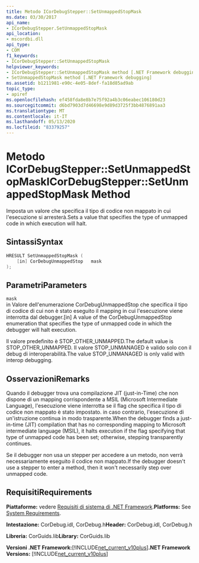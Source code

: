 ```yaml
---
title: Metodo ICorDebugStepper::SetUnmappedStopMask
ms.date: 03/30/2017
api_name:
- ICorDebugStepper.SetUnmappedStopMask
api_location:
- mscordbi.dll
api_type:
- COM
f1_keywords:
- ICorDebugStepper::SetUnmappedStopMask
helpviewer_keywords:
- ICorDebugStepper::SetUnmappedStopMask method [.NET Framework debugging]
- SetUnmappedStopMask method [.NET Framework debugging]
ms.assetid: b1211981-e90c-4e05-8def-fa18d85ad9ab
topic_type:
- apiref
ms.openlocfilehash: ef458fda8e8b7e75f92a4b3c06eabec106180d23
ms.sourcegitcommit: d6bd7903d7d46698e9d89d3725f3bb4876891aa3
ms.translationtype: MT
ms.contentlocale: it-IT
ms.lasthandoff: 05/13/2020
ms.locfileid: "83379257"
---
```

# <a name="icordebugsteppersetunmappedstopmask-method"></a><span data-ttu-id="be07e-102">Metodo ICorDebugStepper::SetUnmappedStopMask</span><span class="sxs-lookup"><span data-stu-id="be07e-102">ICorDebugStepper::SetUnmappedStopMask Method</span></span>
<span data-ttu-id="be07e-103">Imposta un valore che specifica il tipo di codice non mappato in cui l'esecuzione si arresterà.</span><span class="sxs-lookup"><span data-stu-id="be07e-103">Sets a value that specifies the type of unmapped code in which execution will halt.</span></span>  
  
## <a name="syntax"></a><span data-ttu-id="be07e-104">Sintassi</span><span class="sxs-lookup"><span data-stu-id="be07e-104">Syntax</span></span>  
  
```cpp  
HRESULT SetUnmappedStopMask (  
    [in] CorDebugUnmappedStop   mask  
);  
```  
  
## <a name="parameters"></a><span data-ttu-id="be07e-105">Parametri</span><span class="sxs-lookup"><span data-stu-id="be07e-105">Parameters</span></span>  
 `mask`  
 <span data-ttu-id="be07e-106">in Valore dell'enumerazione CorDebugUnmappedStop che specifica il tipo di codice di cui non è stato eseguito il mapping in cui l'esecuzione viene interrotta dal debugger.</span><span class="sxs-lookup"><span data-stu-id="be07e-106">[in] A value of the CorDebugUnmappedStop enumeration that specifies the type of unmapped code in which the debugger will halt execution.</span></span>  
  
 <span data-ttu-id="be07e-107">Il valore predefinito è STOP_OTHER_UNMAPPED.</span><span class="sxs-lookup"><span data-stu-id="be07e-107">The default value is STOP_OTHER_UNMAPPED.</span></span> <span data-ttu-id="be07e-108">Il valore STOP_UNMANAGED è valido solo con il debug di interoperabilità.</span><span class="sxs-lookup"><span data-stu-id="be07e-108">The value STOP_UNMANAGED is only valid with interop debugging.</span></span>  
  
## <a name="remarks"></a><span data-ttu-id="be07e-109">Osservazioni</span><span class="sxs-lookup"><span data-stu-id="be07e-109">Remarks</span></span>  
 <span data-ttu-id="be07e-110">Quando il debugger trova una compilazione JIT (just-in-Time) che non dispone di un mapping corrispondente a MSIL (Microsoft Intermediate Language), l'esecuzione viene interrotta se il flag che specifica il tipo di codice non mappato è stato impostato. in caso contrario, l'esecuzione di un'istruzione continua in modo trasparente.</span><span class="sxs-lookup"><span data-stu-id="be07e-110">When the debugger finds a just-in-time (JIT) compilation that has no corresponding mapping to Microsoft intermediate language (MSIL), it halts execution if the flag specifying that type of unmapped code has been set; otherwise, stepping transparently continues.</span></span>  
  
 <span data-ttu-id="be07e-111">Se il debugger non usa un stepper per accedere a un metodo, non verrà necessariamente eseguito il codice non mappato.</span><span class="sxs-lookup"><span data-stu-id="be07e-111">If the debugger doesn't use a stepper to enter a method, then it won't necessarily step over unmapped code.</span></span>  
  
## <a name="requirements"></a><span data-ttu-id="be07e-112">Requisiti</span><span class="sxs-lookup"><span data-stu-id="be07e-112">Requirements</span></span>  
 <span data-ttu-id="be07e-113">**Piattaforme:** vedere [Requisiti di sistema di .NET Framework](../../get-started/system-requirements.md).</span><span class="sxs-lookup"><span data-stu-id="be07e-113">**Platforms:** See [System Requirements](../../get-started/system-requirements.md).</span></span>  
  
 <span data-ttu-id="be07e-114">**Intestazione:** CorDebug.idl, CorDebug.h</span><span class="sxs-lookup"><span data-stu-id="be07e-114">**Header:** CorDebug.idl, CorDebug.h</span></span>  
  
 <span data-ttu-id="be07e-115">**Libreria:** CorGuids.lib</span><span class="sxs-lookup"><span data-stu-id="be07e-115">**Library:** CorGuids.lib</span></span>  
  
 <span data-ttu-id="be07e-116">**Versioni .NET Framework:**[!INCLUDE[net_current_v10plus](../../../../includes/net-current-v10plus-md.md)]</span><span class="sxs-lookup"><span data-stu-id="be07e-116">**.NET Framework Versions:** [!INCLUDE[net_current_v10plus](../../../../includes/net-current-v10plus-md.md)]</span></span>
